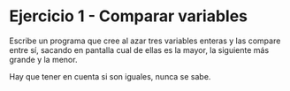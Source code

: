 # Ejercicio 1 - Comparar variables

Escribe un programa que cree al azar tres variables enteras y las compare entre sí, sacando en pantalla cual de ellas es la mayor, la siguiente más grande y la menor. 

Hay que tener en cuenta si son iguales, nunca se sabe.

